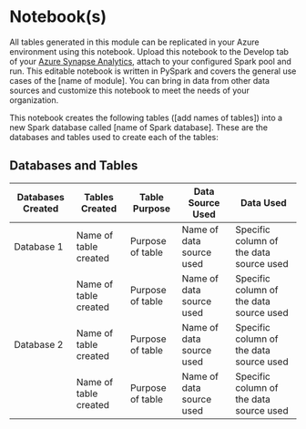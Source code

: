 # Notebook(s)
All tables generated in this module can be replicated in your Azure environment using this notebook. Upload this notebook to the Develop tab of your [Azure Synapse Analytics](https://azure.microsoft.com/en-us/services/synapse-analytics/), attach to your configured Spark pool and run. This editable notebook is written in PySpark and covers the general use cases of the [name of module]. You can bring in data from other data sources and customize this notebook to meet the needs of your organization.

This notebook creates the following tables ([add names of tables]) into a new Spark database called [name of Spark database]. These are the databases and tables used to create each of the tables:

## Databases and Tables
| Databases Created | Tables Created | Table Purpose | Data Source Used | Data Used |
| --- | --- | --- | --- | --- |
| Database 1 | Name of table created | Purpose of table | Name of data source used | Specific column of the data source used |
| | Name of table created | Purpose of table | Name of data source used | Specific column of the data source used |
| Database 2 | Name of table created | Purpose of table | Name of data source used | Specific column of the data source used |
| | Name of table created | Purpose of table | Name of data source used | Specific column of the data source used |
